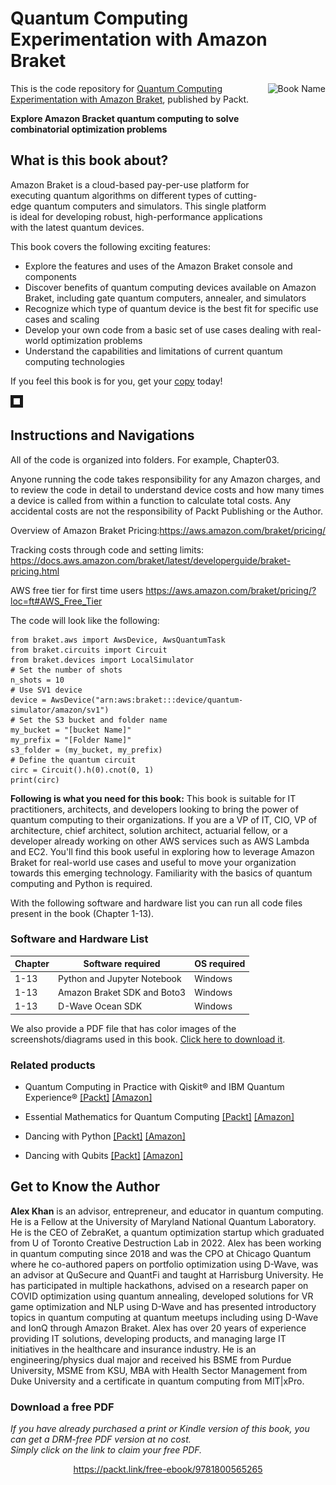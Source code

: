 


# Quantum Computing Experimentation with Amazon Braket

<a href="https://www.packtpub.com/product/quantum-computing-experimentation-with-amazon-braket/9781800565265?utm_source=github&utm_medium=repository&utm_campaign=9781800565265"><img src="https://static.packt-cdn.com/products/9781800565265/cover/smaller" alt="Book Name" height="256px" align="right"></a>

This is the code repository for [Quantum Computing Experimentation with Amazon Braket](https://www.packtpub.com/product/quantum-computing-experimentation-with-amazon-braket/9781800565265?utm_source=github&utm_medium=repository&utm_campaign=9781800565265), published by Packt.

**Explore Amazon Bracket quantum computing to solve combinatorial optimization problems**

## What is this book about?
Amazon Braket is a cloud-based pay-per-use platform for executing quantum algorithms on different types of cutting-edge quantum computers and simulators. This single platform is ideal for developing robust, high-performance applications with the latest quantum devices.

This book covers the following exciting features: 
* Explore the features and uses of the Amazon Braket console and components
* Discover benefits of quantum computing devices available on Amazon Braket, including gate quantum computers, annealer, and simulators
* Recognize which type of quantum device is the best fit for specific use cases and scaling
* Develop your own code from a basic set of use cases dealing with real-world optimization problems
* Understand the capabilities and limitations of current quantum computing technologies

If you feel this book is for you, get your [copy](https://www.amazon.com/dp/1800565267) today!

<a href="https://www.packtpub.com/?utm_source=github&utm_medium=banner&utm_campaign=GitHubBanner"><img src="https://raw.githubusercontent.com/PacktPublishing/GitHub/master/GitHub.png" 
alt="https://www.packtpub.com/" border="5" /></a>


## Instructions and Navigations
All of the code is organized into folders. For example, Chapter03.

Anyone running the code takes responsibility for any Amazon charges, and to review the code in detail to understand device costs and how many times a device is called from within a function to calculate total costs. Any accidental costs are not the responsibility of Packt Publishing or the Author.

Overview of Amazon Braket Pricing:https://aws.amazon.com/braket/pricing/
 
Tracking costs through code and setting limits:
https://docs.aws.amazon.com/braket/latest/developerguide/braket-pricing.html
 
AWS free tier for first time users
https://aws.amazon.com/braket/pricing/?loc=ft#AWS_Free_Tier


The code will look like the following:
```
from braket.aws import AwsDevice, AwsQuantumTask
from braket.circuits import Circuit
from braket.devices import LocalSimulator
# Set the number of shots 
n_shots = 10
# Use SV1 device
device = AwsDevice("arn:aws:braket:::device/quantum-simulator/amazon/sv1")
# Set the S3 bucket and folder name
my_bucket = "[bucket Name]" 
my_prefix = "[Folder Name]" 
s3_folder = (my_bucket, my_prefix)
# Define the quantum circuit
circ = Circuit().h(0).cnot(0, 1)
print(circ)
```

**Following is what you need for this book:**
This book is suitable for IT practitioners, architects, and developers looking to bring the power of quantum computing to their organizations. If you are a VP of IT, CIO, VP of architecture, chief architect, solution architect, actuarial fellow, or a developer already working on other AWS services such as AWS Lambda and EC2. You'll find this book useful in exploring how to leverage Amazon Braket for real-world use cases and useful to move your organization towards this emerging technology. Familiarity with the basics of quantum computing and Python is required.

With the following software and hardware list you can run all code files present in the book (Chapter 1-13).

### Software and Hardware List

| Chapter  | Software required                   | OS required                        |
| -------- | ------------------------------------| -----------------------------------|
| 1-13        | Python and Jupyter Notebook                   | Windows |
| 1-13       | Amazon Braket SDK and Boto3             | Windows |
| 1-13        | D-Wave Ocean SDK             | Windows |

We also provide a PDF file that has color images of the screenshots/diagrams used in this book. [Click here to download it](https://packt.link/4tYx3).


### Related products <Other books you may enjoy>
* Quantum Computing in Practice with Qiskit® and IBM Quantum Experience® [[Packt]](https://www.packtpub.com/product/quantum-computing-in-practice-with-qiskit-and-ibm-quantum-experience/9781838828448?utm_source=github&utm_medium=repository&utm_campaign=9781838828448) [[Amazon]](https://www.amazon.com/dp/1838828443)

* Essential Mathematics for Quantum Computing [[Packt]](https://www.packtpub.com/product/essential-mathematics-for-quantum-computing/9781801073141?utm_source=github&utm_medium=repository&utm_campaign=9781801073141) [[Amazon]](https://www.amazon.com/dp/1801073147)

* Dancing with Python [[Packt]](https://www.packtpub.com/product/dancing-with-python/9781801077859) [[Amazon]](https://www.amazon.com/dp/1801077851)

* Dancing with Qubits [[Packt]](hhttps://www.packtpub.com/product/dancing-with-qubits/9781838827366) [[Amazon]](https://www.amazon.com/dp/1838827366)

## Get to Know the Author
**Alex Khan**
is an advisor, entrepreneur, and educator in quantum computing. He is a Fellow at the University of Maryland National Quantum Laboratory. He is the CEO of ZebraKet, a quantum optimization startup which graduated from U of Toronto Creative Destruction Lab in 2022. Alex has been working in quantum computing since 2018 and was the CPO at Chicago Quantum where he co-authored papers on portfolio optimization using D-Wave, was an advisor at QuSecure and QuantFi and taught at Harrisburg University. He has participated in multiple hackathons, advised on a research paper on COVID optimization using quantum annealing, developed solutions for VR game optimization and NLP using D-Wave and has presented introductory topics in quantum computing at quantum meetups including using D-Wave and IonQ through Amazon Braket. Alex has over 20 years of experience providing IT solutions, developing products, and managing large IT initiatives in the healthcare and insurance industry. He is an engineering/physics dual major and received his BSME from Purdue University, MSME from KSU, MBA with Health Sector Management from Duke University and a certificate in quantum computing from MIT|xPro.

### Download a free PDF

 <i>If you have already purchased a print or Kindle version of this book, you can get a DRM-free PDF version at no cost.<br>Simply click on the link to claim your free PDF.</i>
<p align="center"> <a href="https://packt.link/free-ebook/9781800565265">https://packt.link/free-ebook/9781800565265 </a> </p>
